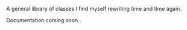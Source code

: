 A general library of classes I find myself rewriting time and time again.

Documentation coming soon..
